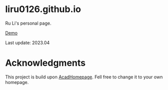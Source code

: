 # liru0126.github.io

Ru Li's personal page.

[Demo](https://Zhang-Hailan.github.io/)

Last update: 2023.04


# Acknowledgments
This project is build upon [AcadHomepage](https://github.com/RayeRen/acad-homepage.github.io). Fell free to change it to your own homepage.
